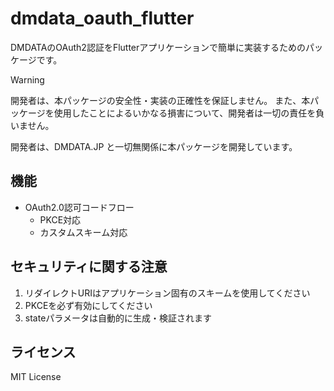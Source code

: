 # dmdata_oauth_flutter

DMDATAのOAuth2認証をFlutterアプリケーションで簡単に実装するためのパッケージです。

> [!WARNING]
> 開発者は、本パッケージの安全性・実装の正確性を保証しません。
> また、本パッケージを使用したことによるいかなる損害について、開発者は一切の責任を負いません。
>
> 開発者は、DMDATA.JP と一切無関係に本パッケージを開発しています。

## 機能

- OAuth2.0認可コードフロー
  - PKCE対応
  - カスタムスキーム対応

## セキュリティに関する注意

1. リダイレクトURIはアプリケーション固有のスキームを使用してください
1. PKCEを必ず有効にしてください
1. stateパラメータは自動的に生成・検証されます

## ライセンス

MIT License
